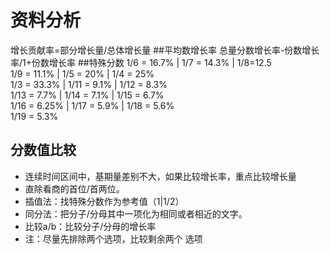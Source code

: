 # 资料分析
增长贡献率=部分增长量/总体增长量
##平均数增长率
总量分数增长率-份数增长率/1+份数增长率
##特殊分数
1/6 = 16.7% | 1/7 = 14.3% | 1/8=12.5
<br>1/9 = 11.1% | 1/5 = 20% | 1/4 = 25%
<br> 1/3 = 33.3% | 1/11 = 9.1% | 1/12 = 8.3%
<br> 1/13 = 7.7% | 1/14 = 7.1% | 1/15 = 6.7%
<br> 1/16 = 6.25% | 1/17 = 5.9% | 1/18 = 5.6%
<br> 1/19 = 5.3%

## 分数值比较
- 连续时间区间中，基期量差别不大，如果比较增长率，重点比较增长量
- 直除看商的首位/首两位。
- 插值法：找特殊分数作为参考值（1|1/2）
- 同分法：把分子/分母其中一项化为相同或者相近的文字。
- 比较a/b：比较分子/分母的增长率
- 注：尽量先排除两个选项，比较剩余两个 选项
